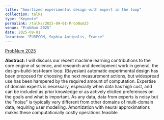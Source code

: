 ```yaml
---
title: "Amortized experimental design with expert in the loop"
collection: talks
type: "Keynote"
permalink: /talks/2025-09-01-ProbNum25
venue: "ProbNum 2025"
date: 2025-09-01
location: "EURECOM, Sophia Antipolis, France"
---
```


[ProbNum 2025](https://probnum25.github.io/keynotes)

**Abstract:** I will discuss our recent machine learning contributions
  to the core engine of science, and research and development work in
  general, the design-build-test-learn loop. (Bayesian) automatic
  experimental design has been proposed for choosing the next
  measurement actions, but widespread use has been hampered by the
  required amount of computation. Expertise of domain experts is
  necessary, especially when data has high cost, and can be included
  as prior knowledge or as actively elicited preferences on the goals
  and what is important. As any data, data from experts is noisy but
  the "noise" is typically very different from other domains of
  multi-domain data, requiring user modelling. Amortization with
  neural approximations makes these computationally costly operations
  feasible.